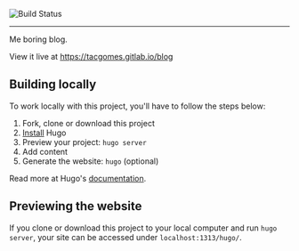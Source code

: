 ![Build Status](https://gitlab.com/pages/hugo/badges/master/build.svg)

---

Me boring blog.

View it live at https://tacgomes.gitlab.io/blog

## Building locally

To work locally with this project, you'll have to follow the steps below:

1. Fork, clone or download this project
1. [Install][] Hugo
1. Preview your project: `hugo server`
1. Add content
1. Generate the website: `hugo` (optional)

Read more at Hugo's [documentation][].

## Previewing the website

If you clone or download this project to your local computer and run `hugo server`,
your site can be accessed under `localhost:1313/hugo/`.

[hugo]: https://gohugo.io
[install]: https://gohugo.io/overview/installing/
[documentation]: https://gohugo.io/overview/introduction/

